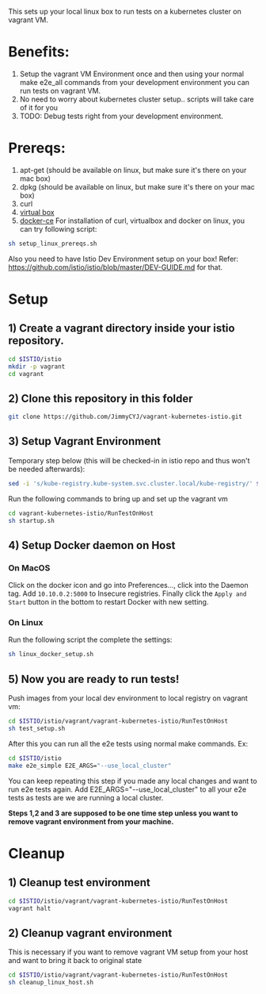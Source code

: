 This sets up your local linux box to run tests on a kubernetes cluster on vagrant VM.

# Benefits:
1) Setup the vagrant VM Environment once and then using your normal make e2e_all commands from your development environment you can run tests on vagrant VM.
2) No need to worry about kubernetes cluster setup.. scripts will take care of it for you
3) TODO: Debug tests right from your development environment.

# Prereqs:
1) apt-get (should be available on linux, but make sure it's there on your mac box)
2) dpkg (should be available on linux, but make sure it's there on your mac box)
3) curl
4) [virtual box](https://www.virtualbox.org/wiki/Downloads)
5) [docker-ce](https://docs.docker.com/install/linux/docker-ce/debian/#install-docker-ce-1)
For installation of curl, virtualbox and docker on linux, you can try following script:
```bash
sh setup_linux_prereqs.sh
```
Also you need to have Istio Dev Environment setup on your box!
Refer: https://github.com/istio/istio/blob/master/DEV-GUIDE.md for that.

# Setup
## 1) Create a vagrant directory inside your istio repository.

```bash
cd $ISTIO/istio
mkdir -p vagrant
cd vagrant
```

## 2) Clone this repository in this folder

```bash
git clone https://github.com/JimmyCYJ/vagrant-kubernetes-istio.git
```

## 3) Setup Vagrant Environment
Temporary step below (this will be checked-in in istio repo and thus won't be needed afterwards):
```bash
sed -i 's/kube-registry.kube-system.svc.cluster.local/kube-registry/' $ISTIO/istio/tests/util/localregistry/localregistry.yaml 
```
Run the following commands to bring up and set up the vagrant vm
```bash
cd vagrant-kubernetes-istio/RunTestOnHost
sh startup.sh
```

## 4) Setup Docker daemon on Host
### On MacOS
Click on the docker icon and go into Preferences..., click into the Daemon tag.
Add `10.10.0.2:5000` to Insecure registries.
Finally click the `Apply and Start` button in the bottom to restart Docker with new setting.

### On Linux
Run the following script the complete the settings:
```bash
sh linux_docker_setup.sh
```

## 5) Now you are ready to run tests!

Push images from your local dev environment to local registry on vagrant vm:
```bash
cd $ISTIO/istio/vagrant/vagrant-kubernetes-istio/RunTestOnHost
sh test_setup.sh
```
After this you can run all the e2e tests using normal make commands. Ex:
```bash
cd $ISTIO/istio
make e2e_simple E2E_ARGS="--use_local_cluster"
```
You can keep repeating this step if you made any local changes and want to run e2e tests again.
Add E2E_ARGS="--use_local_cluster" to all your e2e tests as tests are we are running a local cluster.

**Steps 1,2 and 3 are supposed to be one time step unless you want to remove vagrant environment from your machine.**

# Cleanup
## 1) Cleanup test environment
```bash
cd $ISTIO/istio/vagrant/vagrant-kubernetes-istio/RunTestOnHost
vagrant halt
```

## 2) Cleanup vagrant environment
This is necessary if you want to remove vagrant VM setup from your host and want to bring it back to original state
```bash
cd $ISTIO/istio/vagrant/vagrant-kubernetes-istio/RunTestOnHost
sh cleanup_linux_host.sh
```

